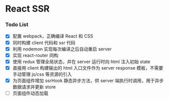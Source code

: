 # React SSR

### Todo List

- [x] 配置 webpack，正确编译 React 和 CSS
- [x] 同时构建 client 代码和 ssr 代码
- [x] 利用 nodemon 实现每次编译之后自动重启 server
- [x] 实现 react-router 同构
- [x] 使用 redux 管理全局状态，并在 server 运行时向 html 注入初始 state
- [x] 直接用 client 构建输出的 html 入口文件作为 server response 模板，不需要手动管理 js/css 等资源的引入
- [x] 为页面组件增加 ssrHook 静态异步方法，供 server 端执行时调用，用于异步数据请求并更新 store
- [ ] 页面组件动态加载